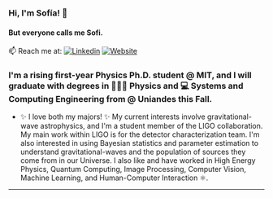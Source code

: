 ### Hi, I'm Sofía! 👋
#### But everyone calls me Sofi.
📫 Reach me at: [![Linkedin](https://img.shields.io/badge/-LinkedIn-blue?style=flat&logo=Linkedin&logoColor=white)](https://www.linkedin.com/in/sofia-alvarez-80a529192/)
[![Website](https://img.shields.io/badge/-Website-blue?style=flat&logo=firefox&logoColor=white)](https://sofiaalvarezlopez.github.io/#/)
 ### I'm a rising first-year Physics Ph.D. student @ MIT, and I will graduate with degrees in 👩🏽‍🔬  Physics and 💻  Systems and Computing Engineering from @ Uniandes this Fall.
- ✨ I love both my majors! ✨ My current interests involve gravitational-wave astrophysics, and I'm a student member of the LIGO collaboration. My main work within LIGO is for the detector characterization team. I'm also interested in using Bayesian statistics and parameter estimation to understand gravitational-waves and the population of sources they come from in our Universe. I also like and have worked in High Energy Physics, Quantum Computing, Image Processing, Computer Vision, Machine Learning, and Human-Computer Interaction ⚛️.
---
<!--
[![Top Langs](https://github-readme-stats.vercel.app/api/top-langs/?username=sofiaalvarezlopez&hide=html&layout=compact&theme=dracula)](https://github.com/ahmedbesbes/github-readme-stats)
**sofiaalvarezlopez/sofiaalvarezlopez** is a ✨ _special_ ✨ repository because its `README.md` (this file) appears on your GitHub profile.

Here are some ideas to get you started:

- 🔭 I’m currently working on ...
- 🌱 I’m currently learning ...
- 👯 I’m looking to collaborate on ...
- 🤔 I’m looking for help with ...
- 💬 Ask me about ...
- 📫 How to reach me: ...
- 😄 Pronouns: ...
- ⚡ Fun fact: ...
-->
